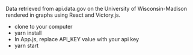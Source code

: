 Data retrieved from api.data.gov on the University of Wisconsin-Madison rendered in graphs using React and Victory.js.

- clone to your computer
- yarn install
- In App.js, replace API_KEY value with your api key
- yarn start
